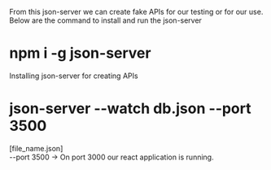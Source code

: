 From this json-server we can create fake APIs for our testing or for our use.
<br />
Below are the command to install and run the json-server
#
# npm i -g json-server
Installing json-server for creating APIs

# json-server --watch db.json --port 3500
[file_name.json]
<br />
--port 3500 -> On port 3000 our react application is running.
